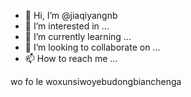 - 👋 Hi, I’m @jiaqiyangnb
- 👀 I’m interested in ...
- 🌱 I’m currently learning ...
- 💞️ I’m looking to collaborate on ...
- 📫 How to reach me ...

<!---
jiaqiyangnb/jiaqiyangnb is a ✨ special ✨ repository because its `README.md` (this file) appears on your GitHub profile.
You can click the Preview link to take a look at your changes.
--->
wo fo le  woxunsiwoyebudongbianchenga

